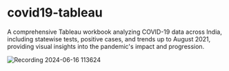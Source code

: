 # covid19-tableau
A comprehensive Tableau workbook analyzing COVID-19 data across India, including statewise tests, positive cases, and trends up to August 2021, providing visual insights into the pandemic's impact and progression.

![Recording 2024-06-16 113624](https://github.com/anuragpras/covid19-tableau/assets/123822254/5d889b7c-93d8-457f-a78e-932198aadc3c)
